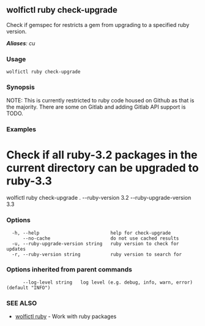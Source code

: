 ## wolfictl ruby check-upgrade

Check if gemspec for restricts a gem from upgrading to a specified ruby version.

***Aliases**: cu*

### Usage

```
wolfictl ruby check-upgrade
```

### Synopsis


NOTE: This is currently restricted to ruby code housed on Github as that is the
      majority. There are some on Gitlab and adding Gitlab API support is TODO.


### Examples


# Check if all ruby-3.2 packages in the current directory can be upgraded to ruby-3.3
wolfictl ruby check-upgrade . --ruby-version 3.2 --ruby-upgrade-version 3.3


### Options

```
  -h, --help                          help for check-upgrade
      --no-cache                      do not use cached results
  -u, --ruby-upgrade-version string   ruby version to check for updates
  -r, --ruby-version string           ruby version to search for
```

### Options inherited from parent commands

```
      --log-level string   log level (e.g. debug, info, warn, error) (default "INFO")
```

### SEE ALSO

* [wolfictl ruby](wolfictl_ruby.md)	 - Work with ruby packages

